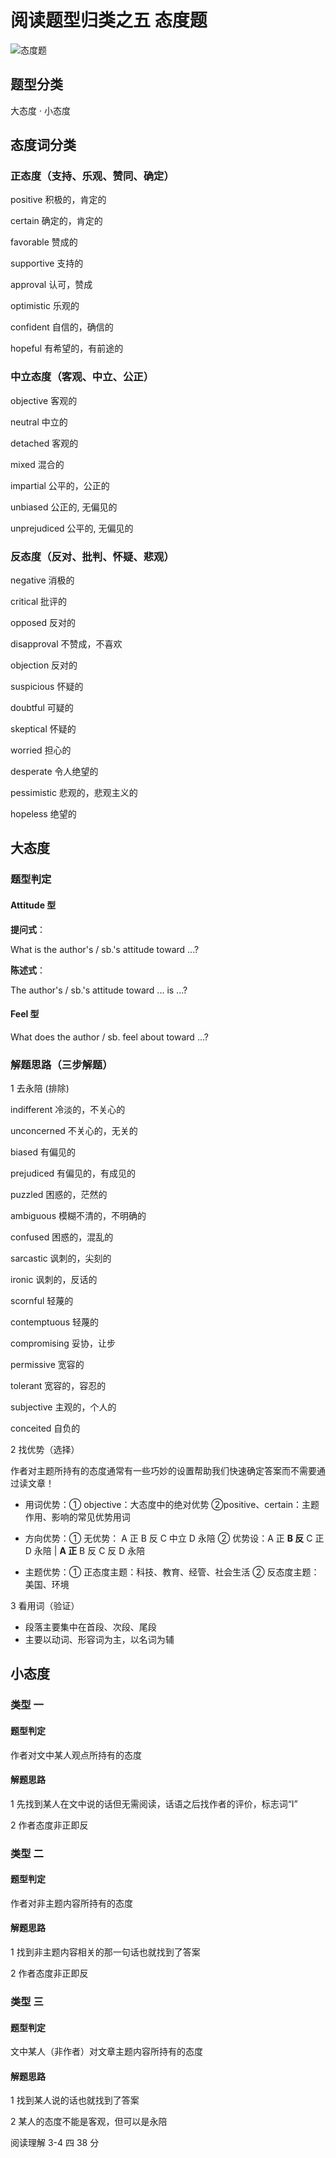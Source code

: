 # 阅读题型归类之五 态度题

![态度题](images/态度题.png)

## 题型分类

大态度 · 小态度

## 态度词分类

### 正态度（支持、乐观、赞同、确定）

positive 积极的，肯定的

certain 确定的，肯定的

favorable 赞成的

supportive 支持的

approval 认可，赞成

optimistic 乐观的

confident 自信的，确信的

hopeful 有希望的，有前途的

### 中立态度（客观、中立、公正）

objective 客观的

neutral 中立的

detached 客观的

mixed 混合的

impartial 公平的，公正的

unbiased 公正的, 无偏见的

unprejudiced 公平的, 无偏见的

### 反态度（反对、批判、怀疑、悲观）

negative 消极的

critical 批评的

opposed 反对的

disapproval 不赞成，不喜欢

objection 反对的

suspicious 怀疑的

doubtful 可疑的

skeptical 怀疑的

worried 担心的

desperate 令人绝望的

pessimistic 悲观的，悲观主义的

hopeless  绝望的

## 大态度

### 题型判定

#### Attitude 型

**提问式**：

What is the author's / sb.'s attitude toward ...?

**陈述式**：

The author's / sb.'s attitude toward ... is ...?

#### Feel 型

What does the author / sb. feel about toward ...?

### 解题思路（三步解题）

1 去永陪 (排除)

indifferent 冷淡的，不关心的

unconcerned 不关心的，无关的

biased 有偏见的

prejudiced 有偏见的，有成见的

puzzled 困惑的，茫然的

ambiguous 模糊不清的，不明确的

confused 困惑的，混乱的

sarcastic 讽刺的，尖刻的

ironic 讽刺的，反话的

scornful 轻蔑的

contemptuous 轻蔑的

compromising 妥协，让步

permissive 宽容的

tolerant 宽容的，容忍的

subjective 主观的，个人的

conceited 自负的

2 找优势（选择）

作者对主题所持有的态度通常有一些巧妙的设置帮助我们快速确定答案而不需要通过读文章！

- 用词优势：① objective：大态度中的绝对优势 ②positive、certain：主题作用、影响的常见优势用词

- 方向优势：① 无优势： A 正 B 反 C 中立 D 永陪 ② 优势设：A 正 **B 反** C 正 D 永陪 | **A 正** B 反 C 反 D 永陪

- 主题优势：① 正态度主题：科技、教育、经管、社会生活 ② 反态度主题：美国、环境

3 看用词（验证）

- 段落主要集中在首段、次段、尾段
- 主要以动词、形容词为主，以名词为辅

## 小态度

### 类型 一

#### 题型判定

作者对文中某人观点所持有的态度

#### 解题思路

1 先找到某人在文中说的话但无需阅读，话语之后找作者的评价，标志词“I”

2 作者态度非正即反

### 类型 二

#### 题型判定

作者对非主题内容所持有的态度

#### 解题思路

1 找到非主题内容相关的那一句话也就找到了答案

2 作者态度非正即反

### 类型 三

#### 题型判定

文中某人（非作者）对文章主题内容所持有的态度

#### 解题思路

1 找到某人说的话也就找到了答案

2 某人的态度不能是客观，但可以是永陪

阅读理解 3-4 四  38 分
